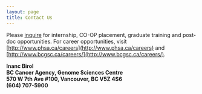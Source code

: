 ```yaml
---
layout: page
title: Contact Us
---
```


Please [inquire](mailto:ibirol@bcgsc.ca) for internship, CO-OP placement, graduate training and post-doc opportunities. For career opportunities, visit [http://www.phsa.ca/careers](http://www.phsa.ca/careers) and [http://www.bcgsc.ca/careers/](http://www.bcgsc.ca/careers/).

**Inanc Birol**  
**BC Cancer Agency, Genome Sciences Centre**  
**570 W 7th Ave #100, Vancouver, BC V5Z 4S6**  
**(604) 707-5900**


